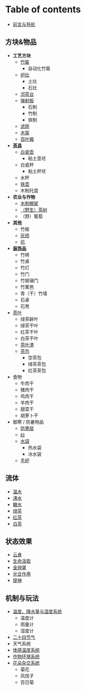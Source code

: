 # Table of contents

* [前言与导航](README.md)

## 方块&物品 <a id="blocks-items"></a>

- **工艺方块**
  - [竹匾](blocks-items/bamboo-tray.md)
    - 自动化竹匾
  - [炉灶](blocks-items/stove.md)
    - 土灶
    - 石灶
  - [沏茶台](blocks-items/drink-maker.md)
  - [弹射板](blocks-items/catapult-board.md)
    - 石制
    - 竹制
    - 铁制
  - [滤网](blocks-items/filter-screen.md)
  - [木架](blocks-items/wooden-frame.md)
  - [百叶箱](blocks-items/instrument-shelter.md)
- [**茶具**](blocks-items/tea-set.md)
  - [白瓷壶](blocks-items/porcelain-teapot.md)
    - 粘土壶坯
  - 白瓷杯
    - 粘土杯坯
  - 水杯
  - [铁壶](blocks-items/iron-kettle.md)
  - 木制托盘
- **农业与作物**
  - [木制棚架](blocks-items/wooden-trellis.md)
  - [（野生）茶树](blocks-items/tea-plant.md)
  - （野）葡萄
- **其他**
  - 竹板
  - [灰烬](blocks-items/ash.md)
  - [坑](blocks-items/hole.md)
- [**装饰品**](blocks-items/bamboo-decorations.md)
  - 竹椅
  - 竹桌
  - 竹灯
  - 竹门
  - 竹玻璃门
  - 竹篱笆
  - 青（干）竹墙
  - 石桌
  - 石凳
- [茶叶](blocks-items/tea-leaves.md)
  - 绿茶鲜叶
  - 绿茶干叶
  - 红茶干叶
  - 白茶干叶
  - [茶叶渣](blocks-items/tea-residue.md)
  - [茶包](blocks-items/tea-bag.md)
    - 空茶包
    - 绿茶茶包
    - 红茶茶包
- 食物
  - 牛肉干
  - 猪肉干
  - 鸡肉干
  - 羊肉干
  - 甜菜干
  - 胡萝卜干
- 御寒 / 防暑物品
  - [防寒层](blocks-items/insulating-layer.md)
  - [纱](blocks-items/gauze.md)
  - [水袋](blocks-items/water-bag.md)
    - 热水袋
    - 冰水袋
  - [手炉](blocks-items/handwarmer.md)

## 流体 <a id="fluids"></a>

- [温水](fluids/warm-water.md)
- [沸水](fluids/boiling-water.md)
- [糖水](fluids/sugary-water.md)
- [绿茶](fluids/green-tea.md)
- [红茶](fluids/black-tea.md)
- [白茶](fluids/white-tea.md)

## 状态效果 <a id="effects"></a>

- [云身](effects/agility.md)
- [生命汲取](effects/life-drain.md)
- [金钟罩](effects/impenetrable-defence.md)
- [光合作用](effects/photosynthesis.md)
- [提神](effects/excitement.md)

## 机制与玩法 <a id="features"></a>

- [温度、降水量与湿度系统](features/humid.md)
  - 温度计
  - 雨量计
  - 湿度计
- [二十四节气](features/solar-terms.md)
- 天气系统
- [体感温度系统](features/player-temperature.md)
- [作物环境系统](features/crops.md)
- [花朵杂交系统](features/flower-hybridization.md)
  - 菊花
  - 风信子
  - 百日菊

